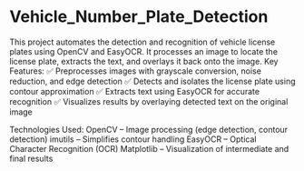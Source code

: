 # Vehicle_Number_Plate_Detection
This project automates the detection and recognition of vehicle license plates using OpenCV and EasyOCR. It processes an image to locate the license plate, extracts the text, and overlays it back onto the image.
Key Features:
✅ Preprocesses images with grayscale conversion, noise reduction, and edge detection
✅ Detects and isolates the license plate using contour approximation
✅ Extracts text using EasyOCR for accurate recognition
✅ Visualizes results by overlaying detected text on the original image

Technologies Used:
OpenCV – Image processing (edge detection, contour detection)
imutils – Simplifies contour handling
EasyOCR – Optical Character Recognition (OCR)
Matplotlib – Visualization of intermediate and final results
